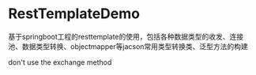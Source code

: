 # RestTemplateDemo

基于springboot工程的resttemplate的使用，包括各种数据类型的收发、连接池、数据类型转换、objectmapper等jacson常用类型转换类、泛型方法的构建

don't use the exchange method 
